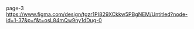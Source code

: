 page-3
https://www.figma.com/design/tgzr1PI829XCkkw5PBgNEM/Untitled?node-id=1-37&p=f&t=osL84mQw9ny1dDug-0
